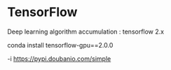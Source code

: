 # TensorFlow
Deep learning algorithm accumulation : tensorflow 2.x

conda install tensorflow-gpu==2.0.0

-i https://pypi.doubanio.com/simple

